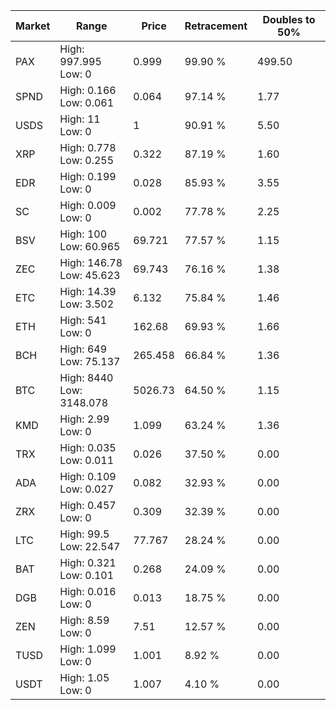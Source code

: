 | Market | Range | Price| Retracement | Doubles to 50% |
| --- | --- | --- | --- | --- |
| PAX | High: 997.995<br />Low: 0 | 0.999 | 99.90 % | 499.50 |
| SPND | High: 0.166<br />Low: 0.061 | 0.064 | 97.14 % | 1.77 |
| USDS | High: 11<br />Low: 0 | 1 | 90.91 % | 5.50 |
| XRP | High: 0.778<br />Low: 0.255 | 0.322 | 87.19 % | 1.60 |
| EDR | High: 0.199<br />Low: 0 | 0.028 | 85.93 % | 3.55 |
| SC | High: 0.009<br />Low: 0 | 0.002 | 77.78 % | 2.25 |
| BSV | High: 100<br />Low: 60.965 | 69.721 | 77.57 % | 1.15 |
| ZEC | High: 146.78<br />Low: 45.623 | 69.743 | 76.16 % | 1.38 |
| ETC | High: 14.39<br />Low: 3.502 | 6.132 | 75.84 % | 1.46 |
| ETH | High: 541<br />Low: 0 | 162.68 | 69.93 % | 1.66 |
| BCH | High: 649<br />Low: 75.137 | 265.458 | 66.84 % | 1.36 |
| BTC | High: 8440<br />Low: 3148.078 | 5026.73 | 64.50 % | 1.15 |
| KMD | High: 2.99<br />Low: 0 | 1.099 | 63.24 % | 1.36 |
| TRX | High: 0.035<br />Low: 0.011 | 0.026 | 37.50 % | 0.00 |
| ADA | High: 0.109<br />Low: 0.027 | 0.082 | 32.93 % | 0.00 |
| ZRX | High: 0.457<br />Low: 0 | 0.309 | 32.39 % | 0.00 |
| LTC | High: 99.5<br />Low: 22.547 | 77.767 | 28.24 % | 0.00 |
| BAT | High: 0.321<br />Low: 0.101 | 0.268 | 24.09 % | 0.00 |
| DGB | High: 0.016<br />Low: 0 | 0.013 | 18.75 % | 0.00 |
| ZEN | High: 8.59<br />Low: 0 | 7.51 | 12.57 % | 0.00 |
| TUSD | High: 1.099<br />Low: 0 | 1.001 | 8.92 % | 0.00 |
| USDT | High: 1.05<br />Low: 0 | 1.007 | 4.10 % | 0.00 |
